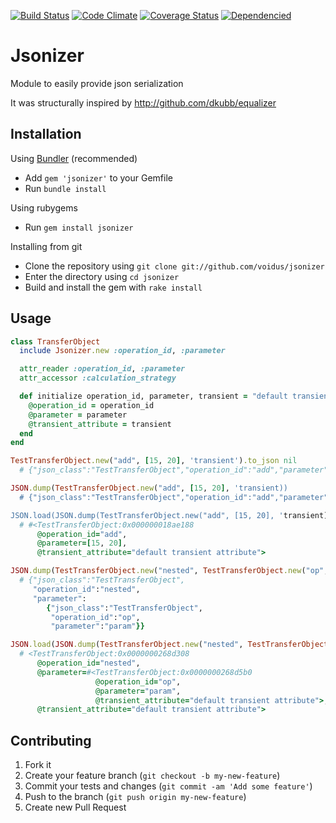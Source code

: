 [![Build Status](https://secure.travis-ci.org/voidus/jsonizer.png?branch=master)][travis]
[![Code Climate](https://codeclimate.com/github/voidus/jsonizer.png)][codeclimate]
[![Coverage Status](https://coveralls.io/repos/voidus/jsonizer/badge.png?branch=master)][coveralls]
[![Dependencied](https://gemnasium.com/voidus/jsonizer.png)][dependencies]

[travis]: https://travis-ci.org/voidus/jsonizer
[codeclimate]: https://codeclimate.com/github/voidus/jsonizer
[coveralls]: https://coveralls.io/r/voidus/jsonizer
[dependencies]: https://gemnasium.com/voidus/jsonizer

# Jsonizer

Module to easily provide json serialization

It was structurally inspired by http://github.com/dkubb/equalizer

## Installation

Using [Bundler](http://gembundler.com) (recommended)

  * Add `gem 'jsonizer'` to your Gemfile
  * Run `bundle install`

Using rubygems

  * Run `gem install jsonizer`

Installing from git

  * Clone the repository using `git clone git://github.com/voidus/jsonizer`
  * Enter the directory using `cd jsonizer`
  * Build and install the gem with `rake install`

## Usage

```ruby
class TransferObject
  include Jsonizer.new :operation_id, :parameter

  attr_reader :operation_id, :parameter
  attr_accessor :calculation_strategy

  def initialize operation_id, parameter, transient = "default transient attribute"
    @operation_id = operation_id
    @parameter = parameter
    @transient_attribute = transient
  end
end

TestTransferObject.new("add", [15, 20], 'transient').to_json nil
  # {"json_class":"TestTransferObject","operation_id":"add","parameter":[15,20]}

JSON.dump(TestTransferObject.new("add", [15, 20], 'transient))
  # {"json_class":"TestTransferObject","operation_id":"add","parameter":[15,20]}

JSON.load(JSON.dump(TestTransferObject.new("add", [15, 20], 'transient))).inspect
  # #<TestTransferObject:0x000000018ae188
      @operation_id="add",
      @parameter=[15, 20],
      @transient_attribute="default transient attribute">

JSON.dump(TestTransferObject.new("nested", TestTransferObject.new("op", "param")))
  # {"json_class":"TestTransferObject",
     "operation_id":"nested",
     "parameter":
        {"json_class":"TestTransferObject",
         "operation_id":"op",
         "parameter":"param"}}

JSON.load(JSON.dump(TestTransferObject.new("nested", TestTransferObject.new("op", "param"))))
  # <TestTransferObject:0x0000000268d308
      @operation_id="nested",
      @parameter=#<TestTransferObject:0x0000000268d5b0
                   @operation_id="op",
                   @parameter="param",
                   @transient_attribute="default transient attribute">,
      @transient_attribute="default transient attribute">
```

## Contributing

1. Fork it
2. Create your feature branch (`git checkout -b my-new-feature`)
3. Commit your tests and changes (`git commit -am 'Add some feature'`)
4. Push to the branch (`git push origin my-new-feature`)
5. Create new Pull Request
